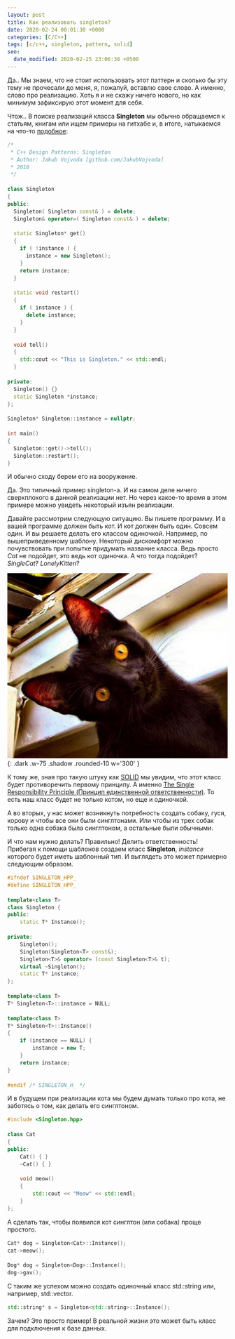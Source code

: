 ```yaml
---
layout: post
title: Как реализовать singleton?
date: 2020-02-24 00:01:30 +0000
categories: [C/C++]
tags: [c/c++, singleton, pattern, solid]
seo:
  date_modified: 2020-02-25 23:06:38 +0500
---
```


Да.. Мы знаем, что не стоит использовать этот паттерн и сколько бы эту тему не прочесали до меня, я, пожалуй, вставлю свое слово. А именно, слово про реализацию. Хоть я и не скажу ничего нового, но как минимум зафиксирую этот момент для себя. 

Чтож.. В поиске реализаций класса **Singleton** мы обычно обращаемся к статьям, книгам или ищем примеры на гитхабе и, в итоге, натыкаемся на что-то [подобное](https://github.com/JakubVojvoda/design-patterns-cpp/blob/master/singleton/Singleton.cpp):

```cpp
/*
 * C++ Design Patterns: Singleton
 * Author: Jakub Vojvoda [github.com/JakubVojvoda]
 * 2016
 */

class Singleton
{
public:
  Singleton( Singleton const& ) = delete;
  Singleton& operator=( Singleton const& ) = delete;

  static Singleton* get()
  {
    if ( !instance ) {
      instance = new Singleton();
    }    
    return instance;
  }
  
  static void restart()
  {
    if ( instance ) {
      delete instance;
    }
  }
  
  void tell()
  {
    std::cout << "This is Singleton." << std::endl;
  }

private:
  Singleton() {}
  static Singleton *instance;
};

Singleton* Singleton::instance = nullptr;

int main()
{
  Singleton::get()->tell();
  Singleton::restart();
}
```

 И обычно сходу берем его на вооружение. 

 Да. Это типичный пример singleton-а. И на самом деле ничего сверхплохого в данной реализации нет. Но через какое-то время в этом примере можно увидеть некоторый изъян реализации.

 Давайте рассмотрим следующую ситуацию. Вы пишете программу. И в вашей программе должен быть кот. И кот должен быть один. Совсем один. И вы решаете делать его классом одиночкой. Например, по вышеприведенному шаблону. Некоторый дискомфорт можно почувствовать при попытке придумать название класса. Ведь просто *Cat* не подойдет, это ведь кот одиночка. А что тогда подойдет? _SingleCat_? _LonelyKitten_?

![](/assets/img/overly_attached_cat.jpg){: .dark .w-75 .shadow .rounded-10 w='300' }

К тому же, зная про такую штуку как [SOLID](https://en.wikipedia.org/wiki/SOLID) мы увидим, что этот класс будет противоречить первому принципу. А именно [The Single Responsibility Principle (Принцип единственной ответственности)](https://en.wikipedia.org/wiki/Single_responsibility_principle). То есть наш класс будет не только котом, но еще и одиночкой.

А во вторых, у нас может возникнуть потребность создать собаку, гуся, корову и чтобы все они были синглтонами. Или чтобы из трех собак только одна собака была синглтоном, а остальные были обычными.

И что нам нужно делать? Правильно! Делить ответственность! Прибегая к помощи шаблонов создаем класс **Singleton**, *instance* которого будет иметь шаблонный тип. И выглядеть это может примерно следующим образом.


```cpp
#ifndef SINGLETON_HPP_
#define SINGLETON_HPP_

template<class T>
class Singleton {
public:
    static T* Instance();

private:
    Singleton();
    Singleton(Singleton<T> const&);
    Singleton<T>& operator= (const Singleton<T>& t);
    virtual ~Singleton();
    static T* instance;
};

template<class T>
T* Singleton<T>::instance = NULL;

template<class T>
T* Singleton<T>::Instance()
{
    if (instance == NULL) {
        instance = new T;
    }
    return instance;
}

#endif /* SINGLETON_H_ */
```

И в будущем при реализации кота мы будем думать только про кота, не заботясь о том, как делать его синглтоном.

```cpp
#include <Singleton.hpp>

class Cat
{
public:
    Cat() { }
    ~Cat() { }

    void meow()
    {
        std::cout << "Meow" << std::endl;
    }
};
```

А сделать так, чтобы появился кот синглтон (или собака) проще простого.

```cpp
Cat* dog = Singleton<Cat>::Instance();
cat->meow();

Dog* dog = Singleton<Dog>::Instance();
dog->gav();
```

С таким же успехом можно создать одиночный класс std::string или, например, std::vector.

```cpp
std::string* s = Singleton<std::string>::Instance();
```

Зачем? Это просто пример! В реальной жизни это может быть класс для подключения к базе данных.
